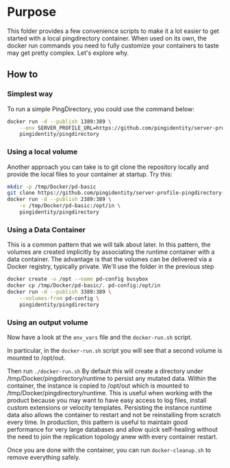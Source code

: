 # Purpose
This folder provides a few convenience scripts to make it a lot easier to get started with a local pingdirectory container.
When used on its own, the docker run commands you need to fully customize your containers to taste may get pretty complex.
Let's explore why.

## How to
### Simplest way
To run a simple PingDirectory, you could use the command below:
```Bash
docker run -d --publish 1389:389 \
    --env SERVER_PROFILE_URL=https://github.com/pingidentity/server-profile-pingdirectory-basic.git \
    pingidentity/pingdirectory
```

### Using a local volume
Another approach you can take is to git clone the repository locally and provide the local files to your container at startup. Try this:
```Bash
mkdir -p /tmp/Docker/pd-basic
git clone https://github.com/pingidentity/server-profile-pingdirectory-basic.git /tmp/Docker/pd-basic
docker run -d --publish 2389:389 \
    -v /tmp/Docker/pd-basic:/opt/in \
    pingidentity/pingdirectory
```
### Using a Data Container
This is a common pattern that we will talk about later.
In this pattern, the volumes are created implicitly by associating the runtime container with a data container. The advantage is that the volumes can be delivered via a Docker registry, typically private.
We'll use the folder in the previous step
```Bash
docker create -v /opt --name pd-config busybox
docker cp /tmp/Docker/pd-basic/. pd-config:/opt/in
docker run -d --publish 3389:389 \
    --volumes-from pd-config \
    pingidentity/pingdirectory
```

### Using an output volume
Now have a look at the `env_vars` file and the `docker-run.sh` script.

In particular, in the `docker-run.sh` script you will see that a second volume is mounted to /opt/out.

Then run `./docker-run.sh`
By default this will create a directory under /tmp/Docker/pingdirectory/runtime to persist any mutated data.
Within the container, the instance is copied to /opt/out which is mounted to /tmp/Docker/pingdirectory/runtime.
This is useful when working with the product because you may want to have easy access to log files, install custom extensions or velocity templates. Persisting the instance runtime data also allows the container to restart and not be reinstalling from scratch every time.
In production, this pattern is useful to maintain good performance for very large databases and allow quick self-healing without the need to join the replication topology anew with every container restart.

Once you are done with the container, you can run `docker-cleanup.sh` to remove everything safely.
